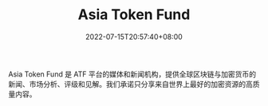 ﻿---
weight: 
title: "Asia Token Fund"
description: "Asia Token Fund 是 ATF 平台的媒体和新闻机构，提供全球区块链与加密货币的新闻、市场分析、评级和见解"
date: 2022-07-15T20:57:40+08:00
lastmod: 2022-07-15T09:57:40+08:00
draft: false
authors: ["Cindy"]
featuredImage: "asia-token-fund.jpg"
link: "https://asiatokenfund.com/"
tags: ["元宇宙资讯","Asia Token Fund"]
categories: ["navigation"]
navigation: ["元宇宙资讯"]
lightgallery: true
toc: true
pinned: false
recommend: false
recommend1: false
---
Asia Token Fund 是 ATF 平台的媒体和新闻机构，提供全球区块链与加密货币的新闻、市场分析、评级和见解。我们承诺只分享来自世界上最好的加密资源的高质量内容。

